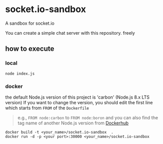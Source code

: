 # socket.io-sandbox
A sandbox for socket.io

You can create a simple chat server with this repository.
freely

## how to execute

### local
```
node index.js
```
### docker

the default Node.js version of this project is 'carbon' (Node.js 8.x LTS version)
If you want to change the version, you should edit the first line which starts from `FROM` of the `Dockerfile`
> e.g., `FROM node:carbon` to `FROM node:boron`
and you can also find the tag name of another Node.js version from [Dockerhub](https://hub.docker.com/_/node/)

```
docker build -t <your_name>/socket.io-sandbox  .
docker run -d -p <your port>:30000 <your_name>/socket.io-sandbox
```




